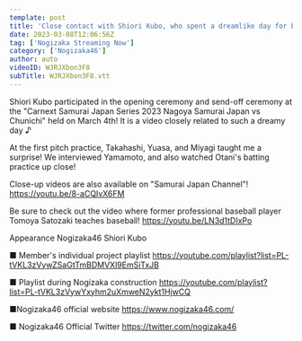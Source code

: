 ```yaml
---
template: post
title: 'Close contact with Shiori Kubo, who spent a dreamlike day for baseball fans! [Nogizaka Baseball Club]'
date: 2023-03-08T12:06:56Z
tag: ['Nogizaka Streaming Now']
category: ['Nogizaka46']
author: auto 
videoID: WJRJXbon3F8
subTitle: WJRJXbon3F8.vtt
---
```

Shiori Kubo participated in the opening ceremony and send-off ceremony at the "Carnext Samurai Japan Series 2023 Nagoya Samurai Japan vs Chunichi" held on March 4th!
It is a video closely related to such a dreamy day ♪

At the first pitch practice, Takahashi, Yuasa, and Miyagi taught me a surprise!
We interviewed Yamamoto, and also watched Otani's batting practice up close!

Close-up videos are also available on "Samurai Japan Channel"!
https://youtu.be/8-aCQIvX6FM

Be sure to check out the video where former professional baseball player Tomoya Satozaki teaches baseball!
https://youtu.be/LN3d1tDIxPo

Appearance
Nogizaka46 Shiori Kubo

■ Member's individual project playlist
https://youtube.com/playlist?list=PL-tVKL3zVywZSaGtTmBDMVXl9EmSiTxJB

■ Playlist during Nogizaka construction
https://youtube.com/playlist?list=PL-tVKL3zVywYxyhm2uXmweN2ykt1HjwCQ

■Nogizaka46 official website
https://www.nogizaka46.com/

■ Nogizaka46 Official Twitter
https://twitter.com/nogizaka46